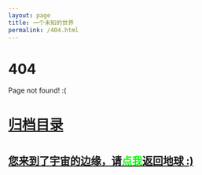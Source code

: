 ```yaml
---
layout: page
title: 一个未知的世界
permalink: /404.html
---
```


# 404

Page not found! :(

<h1><a href ="{{ 'archives.html' | relative_url }}">归档目录</a><h1>

<h2><a href="{{ 'archives.html' | relative_url }}">您来到了宇宙的边缘，请<span style="color:#00FF00">点我</span>返回地球 :)</a></h2>

